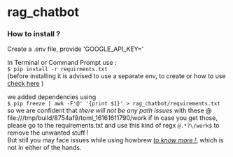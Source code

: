# rag_chatbot

### How to install ?

Create a .env file, provide 'GOOGLE_API_KEY=<your key>'

In Terminal or Command Prompt use :<br>`$ pip install -r requirments.txt` <br>
(before installing it is advised to use a separate env, to create or how to use [check here](https://conda.io/projects/conda/en/latest/user-guide/getting-started.html) )

we added dependencies using  <br>`$ pip freeze | awk -F'@' '{print $1}' > rag_chatbot/requirements.txt` <br>so we are confident that _there will not be any path issues_ with these @ file:///tmp/build/8754af9/toml_16161611790/work if in case you get those, please go to the requirements.txt and use this kind of regx `@.*?\/work$` to remove the unwanted stuff ! 
<br>
But still you may face issues while using howbrew _[to know more !](https://github.com/Homebrew/homebrew-core/issues/76621)_, which is not in either of the hands.
